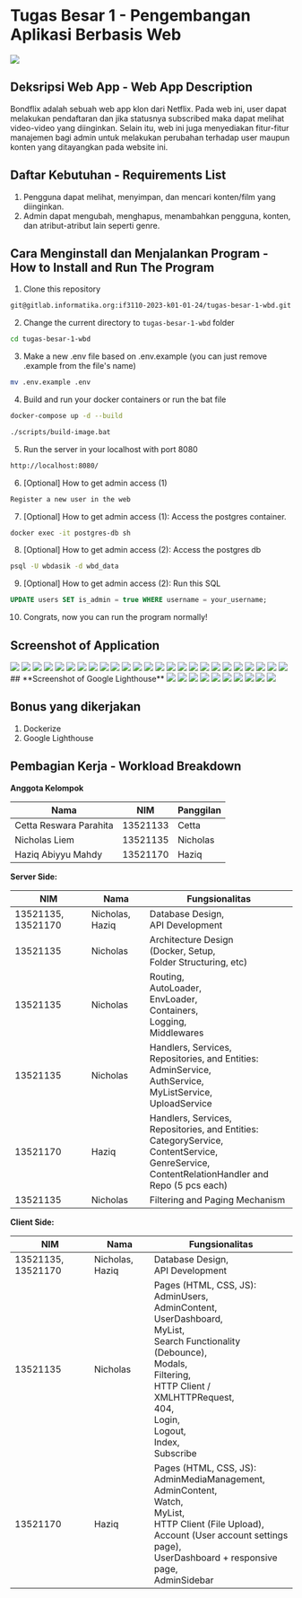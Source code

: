 # Tugas Besar 1 - Pengembangan Aplikasi Berbasis Web

<img src="asset/logo.png">

## **Deksripsi Web App - Web App Description**

Bondflix adalah sebuah web app klon dari Netflix. Pada web ini, user dapat melakukan pendaftaran dan jika statusnya subscribed maka dapat melihat
video-video yang diinginkan. Selain itu, web ini juga menyediakan fitur-fitur manajemen bagi admin untuk melakukan perubahan terhadap user maupun konten yang ditayangkan pada website ini.

## **Daftar Kebutuhan - Requirements List**

1. Pengguna dapat melihat, menyimpan, dan mencari konten/film yang diinginkan.
2. Admin dapat mengubah, menghapus, menambahkan pengguna, konten, dan atribut-atribut lain seperti genre.

## **Cara Menginstall dan Menjalankan Program - How to Install and Run The Program**

1. Clone this repository

```sh
git@gitlab.informatika.org:if3110-2023-k01-01-24/tugas-besar-1-wbd.git
```

2. Change the current directory to `tugas-besar-1-wbd` folder

```sh
cd tugas-besar-1-wbd
```

3. Make a new .env file based on .env.example (you can just remove .example from the file's name)

```sh
mv .env.example .env
```

4. Build and run your docker containers or run the bat file

```sh
docker-compose up -d --build
```

```sh
./scripts/build-image.bat
```

5. Run the server in your localhost with port 8080

```sh
http://localhost:8080/
```

6. [Optional] How to get admin access (1)

```sh
Register a new user in the web
```

7. [Optional] How to get admin access (1):
   Access the postgres container.

```sh
docker exec -it postgres-db sh
```

8. [Optional] How to get admin access (2):
   Access the postgres db

```sh
psql -U wbdasik -d wbd_data
```

9. [Optional] How to get admin access (2):
   Run this SQL

```sql
UPDATE users SET is_admin = true WHERE username = your_username;
```

10. Congrats, now you can run the program normally!

## **Screenshot of Application**

<img src="asset/LandingPage.jpg">
<img src="asset/UserRegistration.jpg">
<img src="asset/Login.jpg">
<img src="asset/UserDashboard.jpg">
<img src="asset/UserDashboard-SearchWithoutFilter.jpg">
<img src="asset/UserDashboard-SearchWithoutFilter2.jpg">
<img src="asset/UserDashboard-SearchWithFilter.jpg">
<img src="asset/UserMyLIst.png">
<img src="asset/UserWatch.png">
<img src="asset/EditProfile.jpg">
<img src="asset/EditProfile2.jpg">
<img src="asset/AdminUsersPage.jpg">
<img src="asset/AdminUsersPage-AddUserModal.jpg">
<img src="asset/AdminUsersPage-EditUserModal.jpg">
<img src="asset/AdminUsersPage-FilterUserData.jpg">
<img src="asset/AdminUsersPage-FilterUserData1.jpg">
<img src="asset/AdminUsersPage-FilterUserData2.jpg">
<img src="asset/AdminUsersPage-SortDataAwal.jpg">
<img src="asset/AdminUsersPage.jpg">
<img src="asset/AdminContentPage-AddContent.jpg">
<img src="asset/AdminContentPage-DeleteContent.jpg">
<img src="asset/AdminContentPage-EditContent.jpg">
<img src="asset/AdminContentPage-Sort.jpg">
<img src="asset/AdminManageMedia-Page.jpg">
<img src="asset/AdminManageMedia-Page2.jpg">
## **Screenshot of Google Lighthouse**
<img src="asset/lighthouse/01_LandingPage.png">
<img src="asset/lighthouse/02_UserRegistration.png">
<img src="asset/lighthouse/03_UserLoginPage.png">
<img src="asset/lighthouse/04_AdminUsersPage.png">
<img src="asset/lighthouse/05_AdminMoviePage.png">
<img src="asset/lighthouse/06_AdminMediaPage.png">
<img src="asset/lighthouse/07_UserDashboardPage.png">
<img src="asset/lighthouse/08_UserAccountPage.png">
<img src="asset/lighthouse/09_UserMyListPage.png">
<img src="asset/lighthouse/10_UserWatchPage.png">

## **Bonus yang dikerjakan**

1. Dockerize
2. Google Lighthouse

## **Pembagian Kerja - Workload Breakdown**

**Anggota Kelompok**

| Nama                   | NIM      | Panggilan |
| ---------------------- | -------- | --------- |
| Cetta Reswara Parahita | 13521133 | Cetta     |
| Nicholas Liem          | 13521135 | Nicholas  |
| Haziq Abiyyu Mahdy     | 13521170 | Haziq     |

**Server Side:**

| NIM                | Nama            | Fungsionalitas                                                                                                                                                  |
| ------------------ | --------------- | --------------------------------------------------------------------------------------------------------------------------------------------------------------- |
| 13521135, 13521170 | Nicholas, Haziq | Database Design,<br/>API Development                                                                                                                            |
| 13521135           | Nicholas        | Architecture Design <br/>(Docker, Setup, <br/>Folder Structuring, etc)                                                                                          |
| 13521135           | Nicholas        | Routing, <br/>AutoLoader, <br/>EnvLoader, <br/>Containers, <br/>Logging, <br/>Middlewares                                                                       |
| 13521135           | Nicholas        | Handlers, Services, Repositories, and Entities: <br/>AdminService, <br/>AuthService, <br/>MyListService, <br/>UploadService                                     |
| 13521170           | Haziq           | Handlers, Services, Repositories, and Entities: <br/>CategoryService, <br/>ContentService, <br/>GenreService, <br/>ContentRelationHandler and Repo (5 pcs each) |
| 13521135           | Nicholas        | Filtering and Paging Mechanism                                                                                                                                  |

**Client Side:**

| NIM                | Nama            | Fungsionalitas                                                                                                                                                                                                                                                  |
| ------------------ | --------------- | --------------------------------------------------------------------------------------------------------------------------------------------------------------------------------------------------------------------------------------------------------------- |
| 13521135, 13521170 | Nicholas, Haziq | Database Design,<br/>API Development                                                                                                                                                                                                                            |
| 13521135           | Nicholas        | Pages (HTML, CSS, JS): <br/>AdminUsers, <br/>AdminContent, <br/>UserDashboard, <br/>MyList, <br/>Search Functionality (Debounce), <br/>Modals, <br/>Filtering, <br/>HTTP Client / XMLHTTPRequest, <br/>404, <br/>Login, <br/>Logout, <br/>Index, <br/>Subscribe |
| 13521170           | Haziq           | Pages (HTML, CSS, JS): <br/>AdminMediaManagement, <br/>AdminContent, <br/>Watch, <br/>MyList, <br/>HTTP Client (File Upload), <br/>Account (User account settings page), <br/>UserDashboard + responsive page,<br/> AdminSidebar                                |
